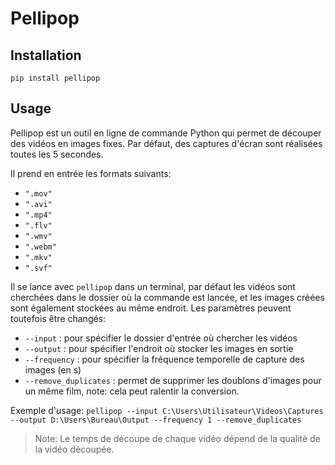 # Pellipop

## Installation

`pip install pellipop`

## Usage

Pellipop est un outil en ligne de commande Python qui permet de découper des vidéos en images fixes.
Par défaut, des captures d'écran sont réalisées toutes les 5 secondes.

Il prend en entrée les formats suivants:
- `".mov"`
- `".avi"`
- `".mp4"`
- `".flv"`
- `".wmv"`
- `".webm"`
- `".mkv"`
- `".svf"`

Il se lance avec `pellipop` dans un terminal, par défaut les vidéos sont cherchées dans le dossier où la commande est lancée, et les images créées sont également stockées au même endroit. Les paramètres peuvent toutefois être changés:

- `--input` : pour spécifier le dossier d'entrée où chercher les vidéos
- `--output` : pour spécifier l'endroit où stocker les images en sortie
- `--frequency` : pour spécifier la fréquence temporelle de capture des images (en s)
- `--remove_duplicates` : permet de supprimer les doublons d'images pour un même film, note: cela peut ralentir la conversion.

Exemple d'usage:
`pellipop --input C:\Users\Utilisateur\Videos\Captures --output D:\Users\Bureau\Output --frequency 1 --remove_duplicates`

> Note: Le temps de découpe de chaque vidéo dépend de la qualité de la vidéo découpée.
